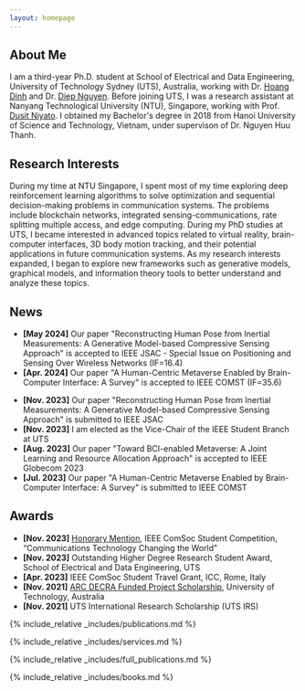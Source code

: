 ```yaml
---
layout: homepage
---
```


## About Me

I am a third-year Ph.D. student at School of Electrical and Data Engineering, University of Technology Sydney (UTS), Australia, working with Dr. [Hoang Dinh](https://sites.google.com/view/dinh-thai-hoang/) and Dr. [Diep Nguyen](https://sites.google.com/view/diep-n-nguyen/). Before joining UTS, I was a research assistant at Nanyang Technological University (NTU), Singapore, working with Prof. [Dusit Niyato](https://personal.ntu.edu.sg/dniyato/). I obtained my Bachelor's degree in 2018 from Hanoi University of Science and Technology, Vietnam, under supervison of Dr. Nguyen Huu Thanh. 

## Research Interests

During my time at NTU Singapore, I spent most of my time exploring deep reinforcement learning algorithms to solve optimization and sequential decision-making problems in communication systems. The problems include blockchain networks, integrated sensing-communications, rate splitting multiple access, and edge computing. During my PhD studies at UTS, I became interested in advanced topics related to virtual reality, brain-computer interfaces, 3D body motion tracking, and their potential applications in future communication systems. As my research interests expanded, I began to explore new frameworks such as generative models, graphical models, and information theory tools to better understand and analyze these topics.

## News
- **[May 2024]** Our paper "Reconstructing Human Pose from Inertial Measurements: A Generative Model-based Compressive Sensing Approach" is accepted to IEEE JSAC - Special Issue on Positioning and Sensing Over Wireless Networks (IF=16.4)
- **[Apr. 2024]** Our paper "A Human-Centric Metaverse Enabled by Brain-Computer Interface: A Survey" is accepted to IEEE COMST (IF=35.6)
<!-- - **[Dec. 2023]** Our paper "Enabling Technologies for Web 3.0: A Comprehensive Survey" is submitted to IEEE COMST -->
- **[Nov. 2023]** Our paper "Reconstructing Human Pose from Inertial Measurements: A Generative Model-based Compressive Sensing Approach" is submitted to IEEE JSAC
- **[Nov. 2023]** I am elected as the Vice-Chair of the IEEE Student Branch at UTS
- **[Aug. 2023]** Our paper "Toward BCI-enabled Metaverse: A Joint Learning and Resource Allocation Approach" is accepted to IEEE Globecom 2023
- **[Jul. 2023]** Our paper "A Human-Centric Metaverse Enabled by Brain-Computer Interface: A Survey" is submitted to IEEE COMST
<!-- - **[Jul. 2023]** Our paper "Enhancing Immersion and Presence in the Metaverse with Over-the-Air Brain-Computer Interface"  is submitted to IEEE TWC -->
<!-- - **[Jan. 2023]** Our paper "A Unified Resource Allocation Framework for Virtual Reality Streaming over Wireless Networks" is accepted to IEEE ICC 2023 -->

## Awards
- **[Nov. 2023]** [Honorary Mention](https://www.comsoc.org/membership/ieee-comsoc-student-competition/winners), IEEE ComSoc Student Competition, “Communications Technology Changing the World”
- **[Nov. 2023]** Outstanding Higher Degree Research Student Award, School of Electrical and Data Engineering, UTS 
- **[Apr. 2023]** IEEE ComSoc Student Travel Grant, ICC, Rome, Italy
- **[Nov. 2021]** [ARC DECRA Funded Project Scholarship](https://www.arc.gov.au/funding-research/funding-schemes/discovery-program/discovery-early-career-researcher-award-decra), University of Technology, Australia
- **[Nov. 2021]** UTS International Research Scholarship (UTS IRS)

{% include_relative _includes/publications.md %}

{% include_relative _includes/services.md %}

{% include_relative _includes/full_publications.md %}

{% include_relative _includes/books.md %}